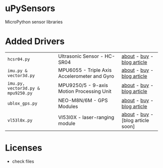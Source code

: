 # uPySensors
MicroPython sensor libraries


# Added Drivers

|   |   |   |
|:--|:--|:--|
|`hcsr04.py`|Ultrasonic Sensor - HC-SR04 | [about](https://cdn.sparkfun.com/datasheets/Sensors/Proximity/HCSR04.pdf) - [buy](https://www.banggood.com/de/Wholesale-Ultrasonic-Module-HC-SR04-Distance-Measuring-Ranging-Transducer-Sensor-p-40313.html?p=QW0903761303201409LG) - [blog article](https://lemariva.com/blog/2018/06/tutorial-getting-started-with-micropython-sensors)|
|`imu.py & vector3d.py`| MPU6055 - Triple Axis Accelerometer and Gyro |[about](https://www.invensense.com/products/motion-tracking/6-axis/mpu-6500/) - [buy](https://www.banggood.com/de/5pcs-GY-6500-MPU6500-6DOF-6-Axis-Attitude-Acceleration-Gyroscope-Sensor-Module-SPI-Interface-p-1291399.html?p=QW0903761303201409LG) - [blog article](https://lemariva.com/blog/2018/06/micropython-camera-stabilisation-application)||
|`imu.py, vector3d.py & mpu9250.py`| MPU9250/5 - 9-axis Motion Processing Unit |[about](https://www.invensense.com/products/motion-tracking/9-axis/mpu-9250/) - [buy](https://www.banggood.com/de/GY-91-MPU9250-BMP280-10DOF-Acceleration-Gyroscope-Compass-Nine-Shaft-Sensor-Module-p-1129541.html?p=QW0903761303201409LG) - [blog article](https://lemariva.com/blog/2018/06/micropython-camera-stabilisation-application)|
|`ublox_gps.py` | NEO-M8N/6M - GPS Modules |[about](https://www.u-blox.com/de/product/neo-m8-series) - [buy](https://rover.ebay.com/rover/1/707-53477-19255-0/1?toolid=20001&campid=5338002758&customid=link&mpre=http%3A%2F%2Fwww.ebay.de%2Fitm%2F272470133068%3F_trksid%3Dp2060353.m2749.l2649%26ssPageName%3DSTRK%253AMEBIDX%253AIT) - [blog article](https://lemariva.com/blog/2017/04/wipy-2-0-weather-report-neo-m8n)|
|`vl53l0x.py` |  Vl53l0X - laser-ranging module |[about](http://www.st.com/en/imaging-and-photonics-solutions/vl53l0x.html) - [buy](https://www.banggood.com/de/GY-530-VL53L0X-Laser-Ranging-Sensor-Module-IIC-Communication-Ranging-Module-p-1201341.html?p=QW0903761303201409LG) - [blog article soon]|

# Licenses
* check files
